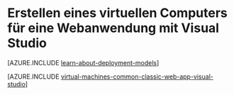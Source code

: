 <properties
    pageTitle="Erstellen ein virtuellen Computers für eine Webanwendung | Microsoft Azure"
    description="Erstellen eines virtuellen Computers für ein Webprojekt mit Visual Studio und Linux."
    services="virtual-machines-linux"
    documentationCenter=""
    authors="TomArcher"
    manager="timlt"
    editor=""
    tags="azure-service-management"/>

<tags
    ms.service="virtual-machines-linux"
    ms.workload="infrastructure-services"
    ms.tgt_pltfrm="vm-linux"
    ms.devlang="dotnet"
    ms.topic="article"
    ms.date="08/15/2016"
    ms.author="tarcher"/>

# <a name="creating-a-virtual-machine-for-a-web-application-with-visual-studio"></a>Erstellen eines virtuellen Computers für eine Webanwendung mit Visual Studio

[AZURE.INCLUDE [learn-about-deployment-models](../../includes/learn-about-deployment-models-classic-include.md)]

[AZURE.INCLUDE [virtual-machines-common-classic-web-app-visual-studio](../../includes/virtual-machines-common-classic-web-app-visual-studio.md)]
